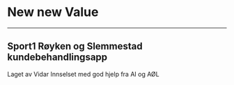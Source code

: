 # New new Value
--- 
## Sport1 Røyken og Slemmestad kundebehandlingsapp
Laget av Vidar Innselset med god hjelp fra AI og AØL
